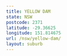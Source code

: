 ```yaml
---
title: YELLOW DAM
state: NSW
postcode: 2371
latitude: -29.36625
longitude: 151.814675
url: /nsw/yellow-dam/
layout: suburb
---
```

